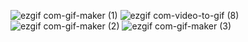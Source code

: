 ![ezgif com-gif-maker (1)](https://user-images.githubusercontent.com/85889196/232251935-0e6c7836-7034-482c-a4bc-a732a5495186.gif)
![ezgif com-video-to-gif (8)](https://user-images.githubusercontent.com/85889196/232251937-5da0a02c-4722-4754-a06d-a217dcc09718.gif)
![ezgif com-gif-maker (2)](https://user-images.githubusercontent.com/85889196/232251944-02081294-0225-4de0-af5e-63c6eccdc453.gif)
![ezgif com-gif-maker (3)](https://user-images.githubusercontent.com/85889196/232251952-1ad392c4-a805-47f4-aff1-bab315f3676c.gif)


